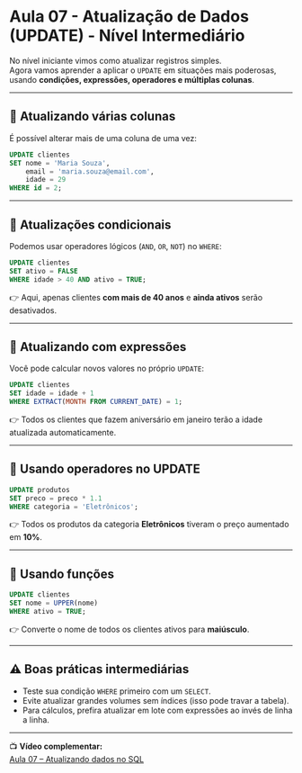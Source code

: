 # Aula 07 - Atualização de Dados (UPDATE) - Nível Intermediário

No nível iniciante vimos como atualizar registros simples.  
Agora vamos aprender a aplicar o `UPDATE` em situações mais poderosas, usando **condições, expressões, operadores e múltiplas colunas**.

---

## 🔄 Atualizando várias colunas

É possível alterar mais de uma coluna de uma vez:

```sql
UPDATE clientes
SET nome = 'Maria Souza',
    email = 'maria.souza@email.com',
    idade = 29
WHERE id = 2;
```

---

## 🎯 Atualizações condicionais

Podemos usar operadores lógicos (`AND`, `OR`, `NOT`) no `WHERE`:

```sql
UPDATE clientes
SET ativo = FALSE
WHERE idade > 40 AND ativo = TRUE;
```

👉 Aqui, apenas clientes **com mais de 40 anos** e **ainda ativos** serão desativados.

---

## 🧮 Atualizando com expressões

Você pode calcular novos valores no próprio `UPDATE`:

```sql
UPDATE clientes
SET idade = idade + 1
WHERE EXTRACT(MONTH FROM CURRENT_DATE) = 1;
```

👉 Todos os clientes que fazem aniversário em janeiro terão a idade atualizada automaticamente.  

---

## 🔧 Usando operadores no UPDATE

```sql
UPDATE produtos
SET preco = preco * 1.1
WHERE categoria = 'Eletrônicos';
```

👉 Todos os produtos da categoria **Eletrônicos** tiveram o preço aumentado em **10%**.  

---

## 🧩 Usando funções

```sql
UPDATE clientes
SET nome = UPPER(nome)
WHERE ativo = TRUE;
```

👉 Converte o nome de todos os clientes ativos para **maiúsculo**.  

---

## ⚠️ Boas práticas intermediárias

- Teste sua condição `WHERE` primeiro com um `SELECT`.  
- Evite atualizar grandes volumes sem índices (isso pode travar a tabela).  
- Para cálculos, prefira atualizar em lote com expressões ao invés de linha a linha.  

---


📺 **Vídeo complementar:**  
[Aula 07 – Atualizando dados no SQL](www.youtube.com/watch?v=u8C4WDZ1y5s&list=PLD3-a_5KsN3nuXukrq8kCYtxnZR4FD2nJ&index=17) 
